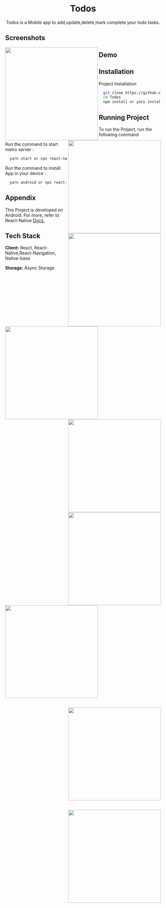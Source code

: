 <h1 align="center">Todos</h1>

<p align="center">Todos is a Mobile app to add,update,delete,mark complete your todo tasks.</p>

## Screenshots
<img src="https://www.linkpicture.com/q/Screenshot_2021-11-07-18-03-17-770_com.todos_google-pixel4-ohsoorange-portrait.png" width=300 align="left"/>
<img src="https://www.linkpicture.com/q/Screenshot_2021-11-07-18-03-20-009_com.todos_google-pixel4-ohsoorange-portrait.png" width=300 align="right"/>
<img src="https://www.linkpicture.com/q/Screenshot_2021-11-07-18-05-04-920_com.todos_google-pixel4-ohsoorange-portrait.png" width=300 align="right"/>
<img src="https://www.linkpicture.com/q/Screenshot_2021-11-07-18-05-09-341_com.todos_google-pixel4-ohsoorange-portrait.png" width=300 align="left"/>
<img src="https://www.linkpicture.com/q/Screenshot_2021-11-07-18-05-12-379_com.todos_google-pixel4-ohsoorange-portrait.png" width=300 align="right"/>
<img src="https://www.linkpicture.com/q/Screenshot_2021-11-07-18-05-17-370_com.todos_google-pixel4-ohsoorange-portrait.png" width=300 align="right"/>


## Demo
<img src="https://im4.ezgif.com/tmp/ezgif-4-3c84c7cc9c49.gif" width=300 align="left" style="margin-bottom: 30px"/>
<img src="https://im4.ezgif.com/tmp/ezgif-4-ffbec9c51684.gif" width=300 align="right" style="margin-bottom: 30px"/>
<img src="https://im4.ezgif.com/tmp/ezgif-4-1bf48ed331ca.gif" width=300 align="right"" style="margin-bottom: 30px"/>



## Installation

Project Installation

```bash
  git clone https://github.com/piratechetan/Todos.git
  cd Todos
  npm install or yarn install
```

## Running Project

To run the Project, run the following command

Run the command to start metro server :

```bash
  yarn start or npx react-native start
```

Run the command to install App in your device :

```bash
  yarn android or npx react-native run-android
```

## Appendix

This Project is developed on Android. For more, refer to React-Native [Docs.](https://reactnative.dev/docs/getting-started)

## Tech Stack

**Client:** React, React-Native,React-Navigation, Native-base

**Storage:** Async Storage
